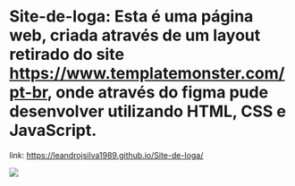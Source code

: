 # Site-de-Ioga: Esta é uma página web, criada através de um layout retirado do site https://www.templatemonster.com/pt-br, onde através do figma pude desenvolver utilizando HTML, CSS e JavaScript.
link: https://leandrojsilva1989.github.io/Site-de-Ioga/

<img src="https://i.imgur.com/uxaEA4w.png)https://i.imgur.com/uxaEA4w.png"/>



